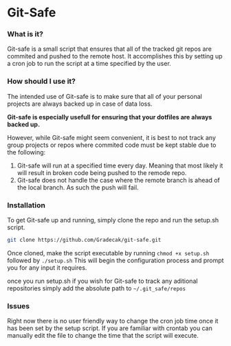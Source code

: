 # Git-Safe


### What is it?
Git-safe is a small script that ensures that all of the tracked git repos are commited and pushed to the remote host.
It accomplishes this by setting up a cron job to run the script at a time specified by the user.


### How should I use it?
The intended use of Git-safe is to make sure that all of your personal projects are always backed up in case of data loss.


**Git-safe is especially usefull for ensuring that your dotfiles are always backed up.**


However, while Git-safe might seem convenient, it is best to not track any group projects or repos where commited code must be kept
stable due to the following:

1. Git-safe will run at a specified time every day. Meaning that most likely it will result in broken code being pushed to the remode
repo.
2. Git-safe does not handle the case where the remote branch is ahead of the local branch. As such the push will fail.



### Installation
To get Git-safe up and running, simply clone the repo and run the setup.sh script. 
```bash
git clone https://github.com/Gradecak/git-safe.git
```
Once cloned, make the script executable by running `chmod +x setup.sh` followed by `./setup.sh` This will begin the
configuration process and prompt you for any input it requires.

once you run setup.sh if you wish for Git-safe to track any aditional repositories simply add the absolute path to `~/.git_safe/repos`


### Issues
Right now there is no user friendly way to change the cron job time once it has been set by the setup script. If you are familiar with crontab you can
manually edit the file to change the time that the script will execute.

